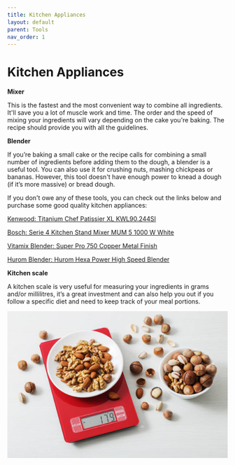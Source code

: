 ```yaml
---
title: Kitchen Appliances
layout: default
parent: Tools
nav_order: 1
---
```




<h1>Kitchen Appliances</h1>


**Mixer**

This is the fastest and the most convenient way to combine all ingredients. It'll save you a lot of muscle work and time. The order and the speed of mixing your ingredients will vary depending on the cake you're baking. The recipe should provide you with all the guidelines.

**Blender**

If you’re baking a small cake or the recipe calls for combining a small number of ingredients before adding them to the dough, a blender is a useful tool. You can also use it for crushing nuts, mashing chickpeas or bananas. 
However, this tool doesn't have enough power to knead a dough (if it’s more massive) or bread dough.

If you don't owe any of these tools, you can check out the links below and purchase some good quality kitchen appliances:


[Kenwood: Titanium Chef Patissier XL KWL90.244SI](https://www.kenwoodworld.com/pl-pl/titanium-chef-patissier-xl-kwl90-244si/p/KWL90.244SI)

[Bosch: Serie 4 Kitchen Stand Mixer MUM 5 1000 W White](https://www.bosch-home.pl/lista-produktow/roboty-kuchenne/roboty-kuchenne-mum/roboty-kuchenne-mum-5/MUM5XW10#/Togglebox=manuals/Togglebox=accessories/)

[Vitamix Blender: Super Pro 750 Copper Metal Finish](https://www.bestblender.pl/blender-vitamix-professional-series-750/)

[Hurom Blender: Hurom Hexa Power High Speed Blender](https://www.hurom.com/products/hurom-hexa-power-high-speed-blender) 

**Kitchen scale**

A kitchen scale is very useful for measuring your ingredients in grams and/or millilitres, it’s a great investment and can also help you out if you follow a specific diet and need to keep track of your meal portions.

![Alt text](<kitchen scale.jpg>)